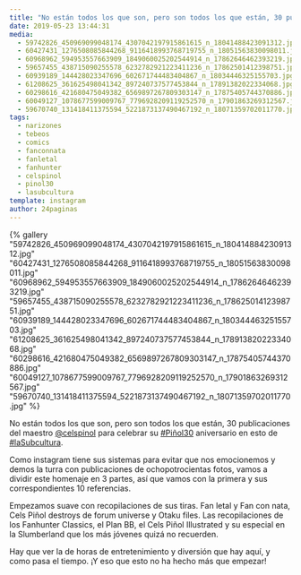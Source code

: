 ```yaml
---
title: "No están todos los que son, pero son todos los que están, 30 publicaciones del maestro @celspinol para celebrar su  #Piñol30  aniversario en esto de #laSubcultura"
date: 2019-05-23 13:44:31
media: 
  - 59742826_450969099048174_4307042197915861615_n_18041488423091312.jpg
  - 60427431_1276508085844268_9116418993768719755_n_18051563830098011.jpg
  - 60968962_594953557663909_1849060025202544914_n_17862646462393219.jpg
  - 59657455_438715090255578_6232782921223411236_n_17862501412398751.jpg
  - 60939189_144428023347696_602671744483404867_n_18034446325155703.jpg
  - 61208625_361625498041342_897240737577453844_n_17891382022334068.jpg
  - 60298616_421680475049382_6569897267809303147_n_17875405744370886.jpg
  - 60049127_1078677599009767_7796928209119252570_n_17901863269312567.jpg
  - 59670740_131418411375594_5221873137490467192_n_18071359702011770.jpg
tags: 
  - narizones
  - tebeos
  - comics
  - fanconnata
  - fanletal
  - fanhunter
  - celspinol
  - pinol30
  - lasubcultura
template: instagram
author: 24paginas
---
```


{% gallery "59742826_450969099048174_4307042197915861615_n_18041488423091312.jpg" "60427431_1276508085844268_9116418993768719755_n_18051563830098011.jpg" "60968962_594953557663909_1849060025202544914_n_17862646462393219.jpg" "59657455_438715090255578_6232782921223411236_n_17862501412398751.jpg" "60939189_144428023347696_602671744483404867_n_18034446325155703.jpg" "61208625_361625498041342_897240737577453844_n_17891382022334068.jpg" "60298616_421680475049382_6569897267809303147_n_17875405744370886.jpg" "60049127_1078677599009767_7796928209119252570_n_17901863269312567.jpg" "59670740_131418411375594_5221873137490467192_n_18071359702011770.jpg" %}

No están todos los que son, pero son todos los que están, 30 publicaciones del maestro [@celspinol](https://instagram.com/celspinol) para celebrar su  [#Piñol30](/etiquetas/pinol30)  aniversario en esto de [#laSubcultura](/etiquetas/lasubcultura).

Como instagram tiene sus sistemas para evitar que nos emocionemos y demos la turra con publicaciones de ochopotrocientas fotos, vamos a dividir este homenaje en 3 partes, así que vamos con la primera y sus correspondientes 10 referencias.

Empezamos suave con recopilaciones de sus tiras. Fan letal y Fan con nata, Cels Piñol destroys de forum universe y Otaku files. Las recopilaciones de los Fanhunter Classics, el Plan BB, el Cels Piñol Illustrated y su especial en la Slumberland que los más jóvenes quizá no recuerden.

Hay que ver la de horas de entretenimiento y diversión que hay aquí, y como pasa el tiempo. ¡Y eso que esto no ha hecho más que empezar!
